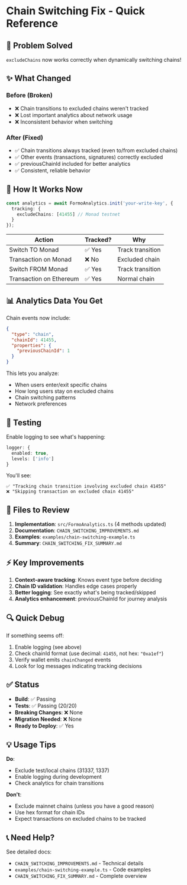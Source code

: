 # Chain Switching Fix - Quick Reference

## 🎯 Problem Solved
`excludeChains` now works correctly when dynamically switching chains!

## ✨ What Changed

### Before (Broken)
- ❌ Chain transitions to excluded chains weren't tracked
- ❌ Lost important analytics about network usage
- ❌ Inconsistent behavior when switching

### After (Fixed)
- ✅ Chain transitions always tracked (even to/from excluded chains)
- ✅ Other events (transactions, signatures) correctly excluded
- ✅ previousChainId included for better analytics
- ✅ Consistent, reliable behavior

## 🚀 How It Works Now

```typescript
const analytics = await FormoAnalytics.init('your-write-key', {
  tracking: {
    excludeChains: [41455] // Monad testnet
  }
});
```

| Action | Tracked? | Why |
|--------|----------|-----|
| Switch TO Monad | ✅ Yes | Track transition |
| Transaction on Monad | ❌ No | Excluded chain |
| Switch FROM Monad | ✅ Yes | Track transition |
| Transaction on Ethereum | ✅ Yes | Normal chain |

## 📊 Analytics Data You Get

Chain events now include:
```json
{
  "type": "chain",
  "chainId": 41455,
  "properties": {
    "previousChainId": 1
  }
}
```

This lets you analyze:
- When users enter/exit specific chains
- How long users stay on excluded chains
- Chain switching patterns
- Network preferences

## 🧪 Testing

Enable logging to see what's happening:
```typescript
logger: {
  enabled: true,
  levels: ['info']
}
```

You'll see:
```
✅ "Tracking chain transition involving excluded chain 41455"
❌ "Skipping transaction on excluded chain 41455"
```

## 📁 Files to Review

1. **Implementation**: `src/FormoAnalytics.ts` (4 methods updated)
2. **Documentation**: `CHAIN_SWITCHING_IMPROVEMENTS.md`
3. **Examples**: `examples/chain-switching-example.ts`
4. **Summary**: `CHAIN_SWITCHING_FIX_SUMMARY.md`

## ⚡ Key Improvements

1. **Context-aware tracking**: Knows event type before deciding
2. **Chain ID validation**: Handles edge cases properly
3. **Better logging**: See exactly what's being tracked/skipped
4. **Analytics enhancement**: previousChainId for journey analysis

## 🔍 Quick Debug

If something seems off:
1. Enable logging (see above)
2. Check chainId format (use decimal: `41455`, not hex: `"0xa1ef"`)
3. Verify wallet emits `chainChanged` events
4. Look for log messages indicating tracking decisions

## ✅ Status

- **Build**: ✅ Passing
- **Tests**: ✅ Passing (20/20)
- **Breaking Changes**: ❌ None
- **Migration Needed**: ❌ None
- **Ready to Deploy**: ✅ Yes

## 💡 Usage Tips

**Do**:
- Exclude test/local chains (31337, 1337)
- Enable logging during development
- Check analytics for chain transitions

**Don't**:
- Exclude mainnet chains (unless you have a good reason)
- Use hex format for chain IDs
- Expect transactions on excluded chains to be tracked

## 📞 Need Help?

See detailed docs:
- `CHAIN_SWITCHING_IMPROVEMENTS.md` - Technical details
- `examples/chain-switching-example.ts` - Code examples
- `CHAIN_SWITCHING_FIX_SUMMARY.md` - Complete overview

